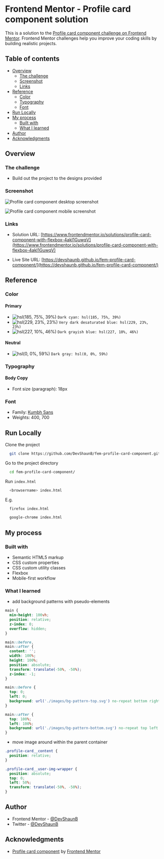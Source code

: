 # Frontend Mentor - Profile card component solution

This is a solution to the [Profile card component challenge on Frontend Mentor](https://www.frontendmentor.io/challenges/profile-card-component-cfArpWshJ). Frontend Mentor challenges help you improve your coding skills by building realistic projects.

## Table of contents

- [Overview](#overview)
  - [The challenge](#the-challenge)
  - [Screenshot](#screenshot)
  - [Links](#links)
- [Reference](#reference)
  - [Color](#color)
  - [Typography](#typography)
  - [Font](#font)
- [Run Locally](#run-locally)
- [My process](#my-process)
  - [Built with](#built-with)
  - [What I learned](#what-i-learned)
- [Author](#author)
- [Acknowledgments](#acknowledgments)

## Overview

### The challenge

- Build out the project to the designs provided

### Screenshot

![Profile card component desktop screenshot](https://devshaunb.github.io/fem-profile-card-component/screenshots/desktop.png)

![Profile card component mobile screenshot](https://devshaunb.github.io/fem-profile-card-component/screenshots/mobile.png)

### Links

- Solution URL: [https://www.frontendmentor.io/solutions/profile-card-component-with-flexbox-4akI1GuwqV](https://www.frontendmentor.io/solutions/profile-card-component-with-flexbox-4akI1GuwqV)

- Live Site URL: [https://devshaunb.github.io/fem-profile-card-component/](https://devshaunb.github.io/fem-profile-card-component/)

## Reference

### Color

#### Primary

- ![hsl(185, 75%, 39%)](https://via.placeholder.com/10/19a2ae?text=+) `Dark cyan: hsl(185, 75%, 39%)`
- ![hsl(229, 23%, 23%)](https://via.placeholder.com/10/2d3248?text=+) `Very dark desaturated blue: hsl(229, 23%, 23%)`
- ![hsl(227, 10%, 46%)](https://via.placeholder.com/10/6a6f81?text=+) `Dark grayish blue: hsl(227, 10%, 46%)`

#### Neutral

- ![hsl(0, 0%, 59%)](https://via.placeholder.com/10/969696?text=+) `Dark gray: hsl(0, 0%, 59%)`

### Typography

#### Body Copy

- Font size (paragraph): 18px

### Font

- Family: [Kumbh Sans](https://fonts.google.com/specimen/Kumbh+Sans)
- Weights: 400, 700

## Run Locally

Clone the project

```bash
  git clone https://github.com/DevShaunB/fem-profile-card-component.git
```

Go to the project directory

```bash
  cd fem-profile-card-component/
```

Run `index.html`

```bash
  <browsername> index.html
```

E.g.

```bash
  firefox index.html
```

```bash
  google-chrome index.html
```

## My process

### Built with

- Semantic HTML5 markup
- CSS custom properties
- CSS custom utility classes
- Flexbox
- Mobile-first workflow

### What I learned

- add background patterns with pseudo-elements

```css
main {
  min-height: 100vh;
  position: relative;
  z-index: 0;
  overflow: hidden;
}

main::before,
main::after {
  content: '';
  width: 100%;
  height: 100%;
  position: absolute;
  transform: translate(-50%, -50%);
  z-index: -1;
}

main::before {
  top: 0;
  left: 0;
  background: url('./images/bg-pattern-top.svg') no-repeat bottom right / cover;
}

main::after {
  top: 100%;
  left: 100%;
  background: url('./images/bg-pattern-bottom.svg') no-repeat top left / cover;
}
```

- move image around within the parent container

```css
.profile-card__content {
  position: relative;
}

.profile-card__user-img-wrapper {
  position: absolute;
  top: 0;
  left: 50%;
  transform: translate(-50%, -50%);
}
```

## Author

- Frontend Mentor - [@DevShaunB](https://www.frontendmentor.io/profile/DevShaunB)
- Twitter - [@DevShaunB](https://www.twitter.com/DevShaunB)

## Acknowledgments

- [Profile card component](https://www.frontendmentor.io/challenges/profile-card-component-cfArpWshJ) by [Frontend Mentor](https://www.frontendmentor.io/)
